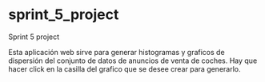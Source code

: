 # sprint_5_project
Sprint 5 project

Esta aplicación web sirve para generar histogramas y graficos de dispersión del conjunto de datos de anuncios de venta de coches.
Hay que hacer click en la casilla del grafico que se desee crear para generarlo.
